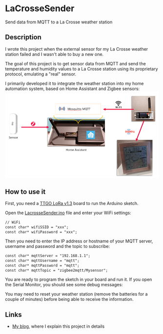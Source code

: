 # LaCrosseSender
Send data from MQTT to a La Crosse weather station

## Description
I wrote this project when the external sensor for my La Crosse weather station failed and I wasn't able to buy a new one.

The goal of this project is to get sensor data from MQTT and send the temperature and humidity values to a La Crosse station using its proprietary protocol, emulating a "real" sensor.

I primarily developed it to integrate the weather station into my home automation system, based on Home Assistant and Zigbee sensors:
![](https://github.com/lucadentella/LaCrosseSender/raw/main/images/schema.png)

## How to use it
First, you need a [TTGO LoRa v1.3](https://www.lilygo.cc/products/lora-v1-3) board to run the Arduino sketch.

Open the [LacrosseSender.ino](https://github.com/lucadentella/LaCrosseSender/blob/main/LacrosseSender/LacrosseSender.ino) file and enter your WiFi settings:

```
// WiFi
const char* wifiSSID = "xxx";
const char* wifiPassword = "xxx";
```

Then you need to enter the IP address or hostname of your MQTT server, username and password and the topic to subscribe:

```
const char* mqttServer = "192.168.1.1";
const char* mqttUsername = "mqtt";
const char* mqttPassword = "mqtt";
const char* mqttTopic = "zigbee2mqtt/Mysensor";
```

You are ready to program the sketch in your board and run it. If you open the Serial Monitor, you should see some debug messages:


You may need to reset your weather station (remove the batteries for a couple of minutes) before being able to receive the information.

## Links
- [My blog](https://www.lucadentella.it/en/2024/11/03/da-home-assistant-a-stazione-meteo-la-crosse/), where I explain this project in details
